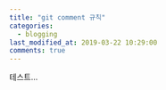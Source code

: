 ```yaml
---
title: "git comment 규칙"
categories: 
  - blogging
last_modified_at: 2019-03-22 10:29:00
comments: true
---
```


테스트...  